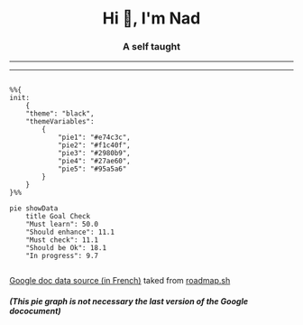 <h1 align="center">Hi 👋, I'm Nad</h1>
<h3 align="center">A self taught</h3>

---------------------
---------------------

```mermaid

%%{
init: 
    {
    "theme": "black",
    "themeVariables": 
        {   
            "pie1": "#e74c3c",
            "pie2": "#f1c40f",
            "pie3": "#2980b9",
            "pie4": "#27ae60",
            "pie5": "#95a5a6"
        }
    }
}%%

pie showData
    title Goal Check
    "Must learn": 50.0
    "Should enhance": 11.1
    "Must check": 11.1
    "Should be Ok": 18.1
    "In progress": 9.7


```
[Google doc data source (in French)](https://docs.google.com/spreadsheets/d/1j2XY_vpv0M_gYIrJ4xeTp9vO3Vr90mrW/edit?usp=sharing&ouid=117876886799053011461&rtpof=true&sd=true) taked from [roadmap.sh](https://roadmap.sh/backend) 

##### _(This pie graph is not necessary the last version of the Google dococument)_